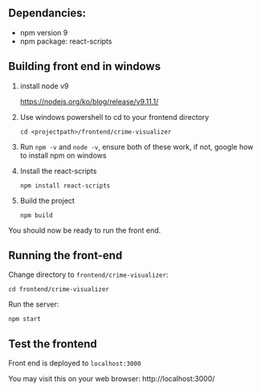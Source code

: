 ## Dependancies:

 * npm version 9
 * npm package: react-scripts
 
 ## Building front end in windows
 
 1. install node v9
 
    https://nodejs.org/ko/blog/release/v9.11.1/
    
 2. Use windows powershell to cd to your frontend directory
 
    `cd <projectpath>/frontend/crime-visualizer`
    
 3. Run `npm -v` and `node -v`, ensure both of these work, if not, google how to install npm on windows
 
 4. Install the react-scripts
 
    `npm install react-scripts`
    
 5. Build the project
 
    `npm build`
    
 You should now be ready to run the front end.
 
## Running the front-end

Change directory to `frontend/crime-visualizer`:

  `cd frontend/crime-visualizer`
  
Run the server:

  `npm start`

## Test the frontend

Front end is deployed to `localhost:3000`

You may visit this on your web browser: http://localhost:3000/
